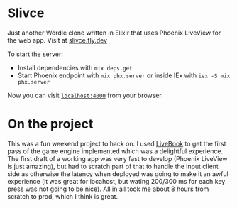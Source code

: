 # Slivce

Just another Wordle clone written in Elixir that uses Phoenix LiveView for the web app. Visit at [slivce.fly.dev](https://slivce.fly.dev/)

To start the server:

  * Install dependencies with `mix deps.get`
  * Start Phoenix endpoint with `mix phx.server` or inside IEx with `iex -S mix phx.server`

Now you can visit [`localhost:4000`](http://localhost:4000) from your browser.

# On the project

This was a fun weekend project to hack on. 
I used [LiveBook](https://livebook.dev/) to get the first pass of the game engine implemented which was a delightful experience.
The first draft of a working app was very fast to develop (Phoenix LiveView is just amazing), but had to scratch part of that to handle the
input client side as otherwise the latency when deployed was going to make it an awful experience (it was great for locahost, but wating 200/300 ms for each 
key press was not going to be nice). All in all took me about 8 hours from scratch to prod, which I think is great. 
